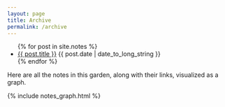 ```yaml
---
layout: page
title: Archive
permalink: /archive
---
```

<ul>
  {% for post in site.notes %}
    <li>
      <a class="internal-link" href="{{ post.url }}">{{ post.title }}</a>
      {{ post.date | date_to_long_string }}
    </li>
  {% endfor %}
</ul>

<p>Here are all the notes in this garden, along with their links, visualized as a graph.</p>

{% include notes_graph.html %}

